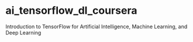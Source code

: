 # ai_tensorflow_dl_coursera
Introduction to TensorFlow for Artificial Intelligence, Machine Learning, and Deep Learning
